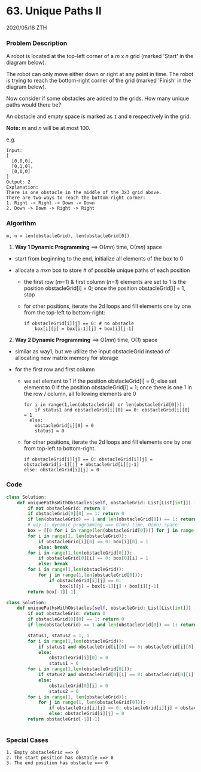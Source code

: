 # 63. Unique Paths II

2020/05/18 ZTH

### Problem Description

A robot is located at the top-left corner of a *m* x *n* grid (marked 'Start' in the diagram below).

The robot can only move either down or right at any point in time. The robot is trying to reach the bottom-right corner of the grid (marked 'Finish' in the diagram below).

Now consider if some obstacles are added to the grids. How many unique paths would there be?

An obstacle and empty space is marked as `1` and `0` respectively in the grid.

**Note:** *m* and *n* will be at most 100.

e.g.

```
Input:
[
  [0,0,0],
  [0,1,0],
  [0,0,0]
]
Output: 2
Explanation:
There is one obstacle in the middle of the 3x3 grid above.
There are two ways to reach the bottom-right corner:
1. Right -> Right -> Down -> Down
2. Down -> Down -> Right -> Right
```



### Algorithm



```
m, n = len(obstacleGrid), len(obstacleGrid[0])
```



1. **Way 1 Dynamic Programming** ==> O(*mn*) time, O(*mn*) space

* start from beginning to the end, initialize all elements of the box to 0

* allocate a *mxn* box to store # of possible unique paths of each position

  * the first row (*m=1*) & first column (*n=1*) elements are set to 1 is the position obstacleGrid[i] = 0; once the position obstacleGrid[i] = 1, stop

  * for other positions, iterate the 2d loops and fill elements one by one from the top-left to bottom-right: 

    ``` 
    if obstacleGrid[i][j] == 0: # no obstacle
    	box[i][j] = box[i-1][j] + box[i][j-1]
    ```

2. **Way 2 Dynamic Programming** ==> O(*mn*) time, O(*1*) space

* similar as way1, but we utilize the input obstacleGrid instead of allocating new matrix memory for storage

* for the first row and first column

  * we set element to 1 if the position obstacleGrid[i] = 0; else set element to 0 if the position obstacleGrid[i] = 1; once there is one 1 in the row / column, all following elements are 0

    ```
    for i in range(1,len(obstacleGrid) or len(obstacleGrid[0])):
    	if status1 and obstacleGrid[i][0] == 0: obstacleGrid[i][0] = 1
      else:
      	obstacleGrid[i][0] = 0
        status1 = 0
    ```

  * for other positions, iterate the 2d loops and fill elements one by one from top-left to bottom-right. 

    ```
    if obstacleGrid[i][j] == 0: obstacleGrid[i][j] = obstacleGrid[i-1][j] + obstacleGrid[i][j-1]
    else: obstacleGrid[i][j] = 0
    ```



### Code

```python
class Solution:
    def uniquePathsWithObstacles(self, obstacleGrid: List[List[int]]) -> int:
        if not obstacleGrid: return 0
        if obstacleGrid[0][0] == 1: return 0
        if len(obstacleGrid) == 1 and len(obstacleGrid[0]) == 1: return 1 if obstacleGrid[0][0] == 0 else 0
        # way 1: dynamic programming ==> O(mn) time, O(mn) space
        box = [[0 for i in range(len(obstacleGrid[0]))] for j in range(len(obstacleGrid))]
        for i in range(1, len(obstacleGrid)):
            if obstacleGrid[i][0] == 0: box[i][0] = 1
            else: break
        for i in range(1,len(obstacleGrid[0])):
            if obstacleGrid[0][i] == 0: box[0][i] = 1
            else: break
        for i in range(1,len(obstacleGrid)):
            for j in range(1,len(obstacleGrid[0])):
                if obstacleGrid[i][j] == 0:
                    box[i][j] = box[i-1][j] + box[i][j-1]
        return box[-1][-1]
```

```python
class Solution:
    def uniquePathsWithObstacles(self, obstacleGrid: List[List[int]]) -> int:
        if not obstacleGrid: return 0
        if obstacleGrid[0][0] == 1: return 0
        if len(obstacleGrid) == 1 and len(obstacleGrid[0]) == 1: return 1 if obstacleGrid[0][0] == 0 else 0

        status1, status2 = 1, 1
        for i in range(1,len(obstacleGrid)):
            if status1 and obstacleGrid[i][0] == 0: obstacleGrid[i][0] = 1
            else:
                obstacleGrid[i][0] = 0
                status1 = 0
        for i in range(1,len(obstacleGrid[0])):
            if status2 and obstacleGrid[0][i] == 0: obstacleGrid[0][i] = 1
            else:
                obstacleGrid[0][i] = 0
                status2 = 0
        for i in range(1, len(obstacleGrid)):
            for j in range(1, len(obstacleGrid[0])):
                if obstacleGrid[i][j] == 0: obstacleGrid[i][j] = obstacleGrid[i-1][j] + obstacleGrid[i][j-1]
                else: obstacleGrid[i][j] = 0
        return obstacleGrid[-1][-1]
                    
```



### Special Cases

```
1. Empty obstacleGrid ==> 0
2. The start position has obstacle ==> 0
3. The end position has obstacle ==> 0
```

